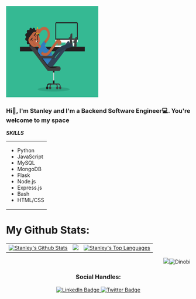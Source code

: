 <!DOCTYPE html>
<html lang="en">
<head>
  <meta charset="UTF-8">
  <meta name="viewport" content="width=device-width, initial-scale=1.0">
</head>
<body>
<img src="images/icon.gif" width="600" height="250" style="max-width:50%;"/>
<h3>Hi👋, I'm Stanley and I'm a Backend Software Engineer💻. You're welcome to my space</h3>
<table><tr><b><i>SKILLS</i></b></tr><td>
<ul><li>Python</li>
<li>JavaScript</li>
<li>MySQL</li>
<li>MongoDB</li>
<li>Flask</li>
<li>Node.js</li>
<li>Express.js</li>
<li>Bash</li>
<li>HTML/CSS</li></ul></td>
</table>
<h1>My Github Stats:</h1>

<table>
  <tr>
    <td>
       <a href="https://github.com/Di-nobi"><img alt="Stanley's Github Stats" src="https://github-readme-stats.vercel.app/api?username=Di-nobi&show_icons=true&count_private=true&theme=react&hide_border=true&bg_color=1d2a3a" /></a>
    </td>
    <td>
       <a href="http://www.github.com/Di-nobi"><img src="https://github-readme-streak-stats.herokuapp.com/?user=Di-nobi&stroke=ffffff&background=1d2a3a&ring=5BCDEC&fire=5BCDEC&currStreakNum=ffffff&currStreakLabel=5BCDEC&sideNums=ffffff&sideLabels=ffffff&dates=ffffff&hide_border=true" /></a>
    </td>
    <td>
      <a href="https://github.com/Di-nobi"><img alt="Stanley's Top Languages" src="https://github-readme-stats.vercel.app/api/top-langs/?username=Aysuarex&langs_count=6&count_private=true&layout=compact&theme=react&hide_border=true&bg_color=1d2a3a"/></a>
    </td>
  </tr>
</table>

<!-- ![GitHub Activity Graph](https://activity-graph.herokuapp.com/graph?username=Aysuarex&bg_color=1d2a3a&color=5BCDEC&line=5BCDEC&point=FFFFFF&hide_border=true) -->

<p align="right"> <img src="https://media.giphy.com/media/WUlplcMpOCEmTGBtBW/giphy.gif" width="30"><img src="https://komarev.com/ghpvc/?username=Di-nobi&label=Profile%20views&color=0e75b6&style=flat" alt="Dinobi" /> </p>

<div align="center"><h3><b>Social Handles:</b></h3></div>
  <div align="center" id="badges">
    <a href="https://www.linkedin.com/in/dinobi">
      <img src="https://img.shields.io/badge/LinkedIn-blue?style=for-the-badge&logo=linkedin&logoColor=white" alt="LinkedIn Badge"/>
    </a>
    <a href="https://twitter.com/dinobi_dev">
      <img src="https://img.shields.io/badge/Twitter-blue?style=for-the-badge&logo=twitter&logoColor=white" alt="Twitter Badge"/>
    </a>
  </div>
</html>
